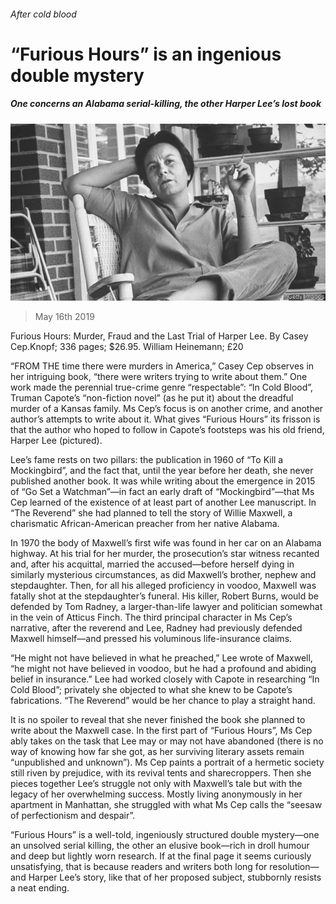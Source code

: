 ###### After cold blood

# “Furious Hours” is an ingenious double mystery 

##### One concerns an Alabama serial-killing, the other Harper Lee’s lost book 

![image](images/20190518_BKP006_0.jpg) 

> May 16th 2019 

Furious Hours: Murder, Fraud and the Last Trial of Harper Lee. By Casey Cep.Knopf; 336 pages; $26.95. William Heinemann; £20 

“FROM THE time there were murders in America,” Casey Cep observes in her intriguing book, “there were writers trying to write about them.” One work made the perennial true-crime genre “respectable”: “In Cold Blood”, Truman Capote’s “non-fiction novel” (as he put it) about the dreadful murder of a Kansas family. Ms Cep’s focus is on another crime, and another author’s attempts to write about it. What gives “Furious Hours” its frisson is that the author who hoped to follow in Capote’s footsteps was his old friend, Harper Lee (pictured). 

Lee’s fame rests on two pillars: the publication in 1960 of “To Kill a Mockingbird”, and the fact that, until the year before her death, she never published another book. It was while writing about the emergence in 2015 of “Go Set a Watchman”—in fact an early draft of “Mockingbird”—that Ms Cep learned of the existence of at least part of another Lee manuscript. In “The Reverend” she had planned to tell the story of Willie Maxwell, a charismatic African-American preacher from her native Alabama. 

In 1970 the body of Maxwell’s first wife was found in her car on an Alabama highway. At his trial for her murder, the prosecution’s star witness recanted and, after his acquittal, married the accused—before herself dying in similarly mysterious circumstances, as did Maxwell’s brother, nephew and stepdaughter. Then, for all his alleged proficiency in voodoo, Maxwell was fatally shot at the stepdaughter’s funeral. His killer, Robert Burns, would be defended by Tom Radney, a larger-than-life lawyer and politician somewhat in the vein of Atticus Finch. The third principal character in Ms Cep’s narrative, after the reverend and Lee, Radney had previously defended Maxwell himself—and pressed his voluminous life-insurance claims. 

“He might not have believed in what he preached,” Lee wrote of Maxwell, “he might not have believed in voodoo, but he had a profound and abiding belief in insurance.” Lee had worked closely with Capote in researching “In Cold Blood”; privately she objected to what she knew to be Capote’s fabrications. “The Reverend” would be her chance to play a straight hand. 

It is no spoiler to reveal that she never finished the book she planned to write about the Maxwell case. In the first part of “Furious Hours”, Ms Cep ably takes on the task that Lee may or may not have abandoned (there is no way of knowing how far she got, as her surviving literary assets remain “unpublished and unknown”). Ms Cep paints a portrait of a hermetic society still riven by prejudice, with its revival tents and sharecroppers. Then she pieces together Lee’s struggle not only with Maxwell’s tale but with the legacy of her overwhelming success. Mostly living anonymously in her apartment in Manhattan, she struggled with what Ms Cep calls the “seesaw of perfectionism and despair”. 

“Furious Hours” is a well-told, ingeniously structured double mystery—one an unsolved serial killing, the other an elusive book—rich in droll humour and deep but lightly worn research. If at the final page it seems curiously unsatisfying, that is because readers and writers both long for resolution—and Harper Lee’s story, like that of her proposed subject, stubbornly resists a neat ending. 

